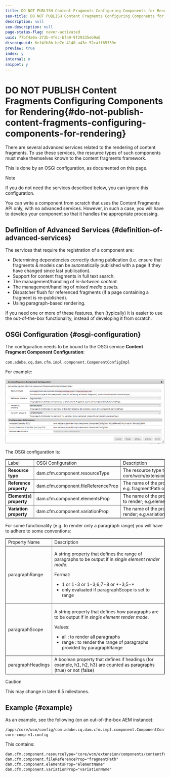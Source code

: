 ```yaml
---
title: DO NOT PUBLISH Content Fragments Configuring Components for Rendering
seo-title: DO NOT PUBLISH Content Fragments Configuring Components for Rendering
description: null
seo-description: null
page-status-flag: never-activated
uuid: 77bf4a0a-373b-4fec-bfa9-9f29335eb9a6
discoiquuid: 6ef4fb8b-be7e-4140-a43e-52caff65339e
preview: true
index: y
internal: n
snippet: y
---
```


# DO NOT PUBLISH Content Fragments Configuring Components for Rendering{#do-not-publish-content-fragments-configuring-components-for-rendering}

<!-- 

Comment Type: remark
Last Modified By: Alison Heimoz (aheimoz)
Last Modified Date: 2018-11-27T00:23:05.967-0500

<p>6.5</p>

 -->

<!-- 

Comment Type: remark
Last Modified By: Alison Heimoz (aheimoz)
Last Modified Date: 2018-10-30T09:58:04.583-0400

<p>THIS PAGE IS WRITTEN FOR 6.5 M1 - DO NOT PUBLISH FOR 6.4<br /> </p>

 -->

<!-- 

Comment Type: remark
Last Modified By: Alison Heimoz (aheimoz)
Last Modified Date: 2018-07-13T04:16:28.869-0400

<p>see https://wiki.corp.adobe.com/display/~sgrimm/Configuring+components+for+rendering</p>

 -->

There are several advanced services related to the rendering of content fragments. To use these services, the resource types of such components must make themselves known to the content fragments framework.

This is done by an OSGi configuration, as documented on this page.

>[!NOTE]
>
>If you do not need the services described below, you can ignore this configuration.
>
>You can write a component from scratch that uses the Content Fragments API only, with no advanced services. However, in such a case, you will have to develop your component so that it handles the appropriate processing.

## Definition of Advanced Services {#definition-of-advanced-services}

The services that require the registration of a component are:

* Determining dependencies correctly during publication (i.e. ensure that fragments & models can be automatically published with a page if they have changed since last publication).
* Support for content fragments in full text search.
* The management/handling of *in-between content.*
* The management/handling of *mixed media assets.*
* Dispatcher flush for referenced fragments (if a page containing a fragment is re-published).
* Using paragraph-based rendering.

If you need one or more of these features, then (typically) it is easier to use the out-of-the-box functionality, instead of developing it from scratch.

## OSGi Configuration {#osgi-configuration}

<!-- 

Comment Type: remark
Last Modified By: Alison Heimoz (aheimoz)
Last Modified Date: 2018-07-26T09:56:08.081-0400

<p>A link to the OSGi configuration page would be good....once we know where this page will be located (and whether there will be any other 6.5 pages available).</p>

 -->

The configuration needs to be bound to the OSGi service **Content Fragment Component Configuration**:

`com.adobe.cq.dam.cfm.impl.component.ComponentConfigImpl`

For example:

![](assets/CFM-01.png)

The OSGi configuration is:

<table border="1" cellpadding="1" cellspacing="0" width="100%"> 
 <tbody> 
  <tr> 
   <td>Label</td> 
   <td>OSGi Configuration<br /> </td> 
   <td>Description</td> 
  </tr> 
  <tr> 
   <td><strong>Resource type</strong></td> 
   <td><span class="code">dam.cfm.component.resourceType</span></td> 
   <td>The resource type to register; e.g. <span class="code">core/wcm/extension/components/contentfragment/v1/contentfragment</span></td> 
  </tr> 
  <tr> 
   <td><strong>Reference property</strong></td> 
   <td><span class="code">dam.cfm.component.fileReferenceProp</span></td> 
   <td>The name of the property that contains the reference to the fragment; e.g. <span class="code">fragmentPath</span> or <span class="code">fileReference</span></td> 
  </tr> 
  <tr> 
   <td><strong>Element(s) property</strong></td> 
   <td><span class="code">dam.cfm.component.elementsProp</span></td> 
   <td>The name of the property that contains the name(s) of the element(s) to render; e.g.<span class="code">elementName</span></td> 
  </tr> 
  <tr> 
   <td><strong>Variation property</strong><br /> </td> 
   <td><span class="code">dam.cfm.component.variationProp</span></td> 
   <td>The name of the property that contains the name of the variation to render; e.g.<span class="code">variationName</span></td> 
  </tr> 
 </tbody> 
</table>

For some functionality (e.g. to render only a paragraph range) you will have to adhere to some conventions:

<table border="1" cellpadding="1" cellspacing="0" width="100%"> 
 <tbody> 
  <tr> 
   <td>Property Name</td> 
   <td>Description</td> 
  </tr> 
  <tr> 
   <td><span class="code">paragraphRange</span></td> 
   <td><p>A string property that defines the range of paragraphs to be output if in <em>single element render mode</em>.</p> <p>Format:</p> 
    <ul> 
     <li><span class="code">1</span> or <span class="code">1-3</span> or <span class="code">1-3;6;7-8</span> or <span class="code">*-3;5-*</span></li> 
     <li>only evaluated if <span class="code">paragraphScope</span> is set to <span class="code">range</span></li> 
    </ul> </td> 
  </tr> 
  <tr> 
   <td><span class="code">paragraphScope</span></td> 
   <td><p>A string property that defines how paragraphs are to be output if in <em>single element render mode</em>.</p> <p>Values:</p> 
    <ul> 
     <li><span class="code">all</span> : to render all paragraphs</li> 
     <li><span class="code">range</span> : to render the range of paragraphs provided by <span class="code">paragraphRange</span></li> 
    </ul> </td> 
  </tr> 
  <tr> 
   <td><span class="code">paragraphHeadings</span></td> 
   <td>A boolean property that defines if headings (for example, <span class="code">h1</span>, <span class="code">h2</span>, <span class="code">h3</span>) are counted as paragraphs (<span class="code">true</span>) or not (<span class="code">false</span>)</td> 
  </tr> 
 </tbody> 
</table>

>[!CAUTION]
>
>This may change in later 6.5 milestones.

## Example {#example}

As an example, see the following (on an out-of-the-box AEM instance):

```
/apps/core/wcm/config/com.adobe.cq.dam.cfm.impl.component.ComponentConfigImpl-core-comp-v1.config  
```

This contains:

<!-- 

Comment Type: remark
Last Modified By: Alison Heimoz (aheimoz)
Last Modified Date: 2018-07-26T09:58:41.062-0400

<p>is a direct copy of file contents from the repository, so is it liable to change (often)....otherwise a reference/link might be safer?</p>

 -->

```
dam.cfm.component.resourceType="core/wcm/extension/components/contentfragment/v1/contentfragment"
dam.cfm.component.fileReferenceProp="fragmentPath"
dam.cfm.component.elementsProp="elementName"
dam.cfm.component.variationProp="variationName"
```


